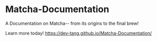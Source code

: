 # Matcha-Documentation
A Documentation on Matcha-- from its origins to the final brew!

Learn more today! https://dev-tang.github.io/Matcha-Documentation/ 
